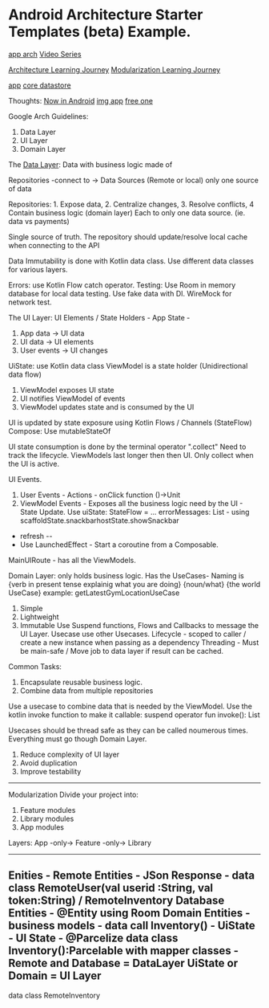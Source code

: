 Android Architecture Starter Templates (beta) Example.
==================
[app arch](https://developer.android.com/topic/architecture/intro)
[Video Series](https://www.youtube.com/watch?v=TPWmfJq16rA&list=PLWz5rJ2EKKc8GZWCbUm3tBXKeqIi3rcVX)


[Architecture Learning Journey](https://github.com/android/nowinandroid/blob/main/docs/ArchitectureLearningJourney.md)
[Modularization Learning Journey](https://github.com/android/nowinandroid/blob/main/docs/ModularizationLearningJourney.md)

[app](https://github.com/android/nowinandroid/tree/main/app)
[core datastore](https://github.com/android/nowinandroid/tree/main/core/datastore)

Thoughts:
[Now in Android](https://github.com/android/nowinandroid)
[img app](https://github.com/android/nowinandroid/tree/main/app)
[free one](https://proandroiddev.com/build-a-modular-android-app-architecture-25342d99de82)



Google Arch Guidelines:
1) Data Layer
2) UI Layer
3) Domain Layer

The [Data Layer](https://developer.android.com/topic/architecture/data-layer): 
Data with business logic made of 

Repositories -connect to -> Data Sources (Remote or local) only one source of data

Repositories: 1. Expose data, 2. Centralize changes, 3. Resolve conflicts, 4 Contain business logic (domain layer)
Each to only one data source. (ie. data vs payments)

Single source of truth.
The repository should update/resolve local cache when connecting to the API 

Data Immutability is done with Kotlin data class.
Use different data classes for various layers.

Errors: use Kotlin Flow catch operator.
Testing: Use Room in memory database for local data testing. Use fake data with DI. WireMock for network test.

The UI Layer: 
UI Elements / State Holders - App State - 
1. App data -> UI data
2. UI data -> UI elements
3. User events -> UI changes 

UiState: use Kotlin data class
ViewModel is a state holder (Unidirectional data flow)
1. ViewModel exposes UI state
2. UI notifies ViewModel of events
3. ViewModel updates state and is consumed by the UI

UI is updated by state exposure using Kotlin Flows / Channels (StateFlow)
Compose: Use mutableStateOf 

UI state consumption is done by the terminal operator ".collect"
Need to track the lifecycle. ViewModels last longer then then UI. Only collect when the UI is active.

UI Events.
1. User Events - Actions - onClick function ()->Unit
2. ViewModel Events - Exposes all the business logic need by the UI - State Update.
Use uiState: StateFlow<UiState> = ...
errorMessages: List<Int> - using scaffoldState.snackbarhostState.showSnackbar
- refresh<Data> -- 
- Use LaunchedEffect - Start a coroutine from a Composable.

MainUIRoute - has all the ViewModels.

Domain Layer:
only holds business logic. Has the UseCases- 
Naming is {verb in present tense explainig what you are doing} {noun/what} {the world UseCase}
example: getLatestGymLocationUseCase
1. Simple
2. Lightweight
3. Immutable
Use Suspend functions, Flows and Callbacks to message the UI Layer.
Usecase use other Usecases. 
Lifecycle - scoped to caller / create a new instance when passing as a dependency
Threading - Must be main-safe / Move job to data layer if result can be cached.

Common Tasks:
1. Encapsulate reusable business logic.
2. Combine data from multiple repositories

Use a usecase to combine data that is needed by the ViewModel.
Use the kotlin invoke function to make it callable: suspend operator fun invoke(): List<GymWithImage>

Usecases should be thread safe as they can be called noumerous times.
Everything must go though Domain Layer. 
1. Reduce complexity of UI layer
2. Avoid duplication 
3. Improve testability

---
Modularization
Divide your project into:
1. Feature modules
2. Library modules
3. App modules

Layers: App -only-> Feature -only-> Library

---
Enities -
Remote Entities - JSon Response - data class RemoteUser(val userid :String, val token:String) / RemoteInventory
Database Entities - @Entity using Room
Domain Entities - business models - data call Inventory() - 
UiState - UI State - @Parcelize data class Inventory():Parcelable
with mapper classes - 
Remote and Database = DataLayer
UiState or Domain = UI Layer
----
data class RemoteInventory































 







